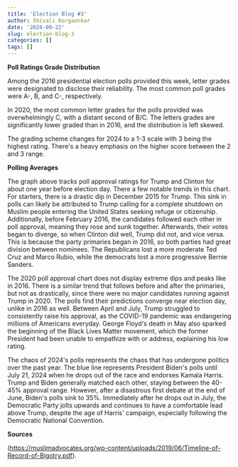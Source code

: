 ```yaml
---
title: 'Election Blog #3'
author: Shivali Korgaonkar
date: '2024-09-22'
slug: election-blog-3
categories: []
tags: []
---
```




**Poll Ratings Grade Distribution**



Among the 2016 presidential election polls provided this week, letter grades were designated to disclose their reliability. The most common poll grades were A-, B, and C-, respectively.


In 2020, the most common letter grades for the polls provided was overwhelmingly C, with a distant second of B/C. The letters grades are significantly lower graded than in 2016, and the distribution is left skewed. 


The grading scheme changes for 2024 to a 1-3 scale with 3 being the highest rating. There's a heavy emphasis on the higher score between the 2 and 3 range.

**Polling Averages**


The graph above tracks poll approval ratings for Trump and Clinton for about one year before election day. There a few notable trends in this chart. For starters, there is a drastic dip in December 2015 for Trump. This sink in polls can likely be attributed to Trump calling for a complete shutdown on Muslim people entering the United States seeking refuge or citizenship. Additionally, before February 2016, the candidates followed each other in poll approval, meaning they rose and sunk together. Afterwards, their votes began to diverge, so when Clinton did well, Trump did not, and vice versa. This is because the party primaries began in 2016, so both parties had great division between nominees. The Republicans lost a more moderate Ted Cruz and Marco Rubio, while the democrats lost a more progressive Bernie Sanders.


The 2020 poll approval chart does not display extreme dips and peaks like in 2016. There is a similar trend that follows before and after the primaries, but not as drastically, since there were no major candidates running against Trump in 2020. The polls find their predictions converge near election day, unlike in 2016 as well. Between April and July, Trump struggled to consistently raise his approval, as the COVID-19 pandemic was endangering millions of Americans everyday. George Floyd's death in May also sparked the beginning of the Black Lives Matter movement, which the former President had been unable to empathize with or address, explaining his low rating.


The chaos of 2024's polls represents the chaos that has undergone politics over the past year. The blue line represents President Biden's polls until July 21, 2024 when he drops out of the race and endorses Kamala Harris. Trump and Biden generally matched each other, staying between the 40-45% approval range. However, after a disastrous first debate at the end of June, Biden's polls sink to 35%. Immediately after he drops out in July, the Democratic Party jolts upwards and continues to have a comfortable lead above Trump, despite the age of Harris' campaign, especially following the Democratic National Convention.







**Sources**

(https://muslimadvocates.org/wp-content/uploads/2019/06/Timeline-of-Record-of-Bigotry.pdf).

